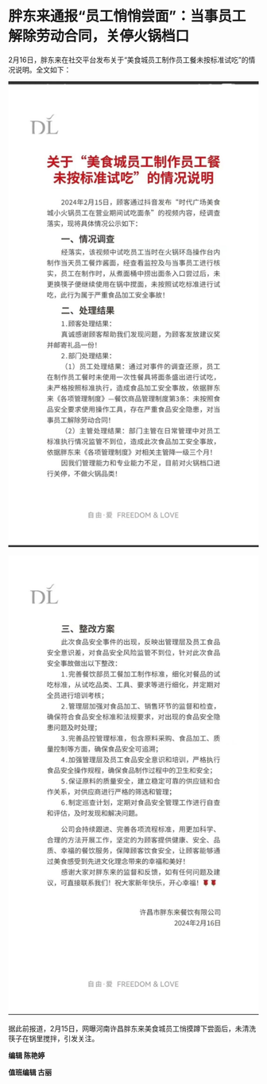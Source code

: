 # 胖东来通报“员工悄悄尝面”：当事员工解除劳动合同，关停火锅档口

2月16日，胖东来在社交平台发布关于“美食城员工制作员工餐未按标准试吃”的情况说明。全文如下：

![dc1fa4f76a3c70e7c3c70352f23f6908.jpg](https://raw.githubusercontent.com/qqhsx/qqnews_image/main/2024/02/16/胖东来通报“员工悄悄尝面”：当事员工解除劳动合同，关停火锅档口/dc1fa4f76a3c70e7c3c70352f23f6908.jpg)

![b58547aafde0bcf18949075c7cab6c4c.jpg](https://raw.githubusercontent.com/qqhsx/qqnews_image/main/2024/02/16/胖东来通报“员工悄悄尝面”：当事员工解除劳动合同，关停火锅档口/b58547aafde0bcf18949075c7cab6c4c.jpg)

据此前报道，2月15日，网曝河南许昌胖东来美食城员工悄摸蹲下尝面后，未清洗筷子在锅里搅拌，引发关注。

**编辑 陈艳婷**

**值班编辑 古丽**

